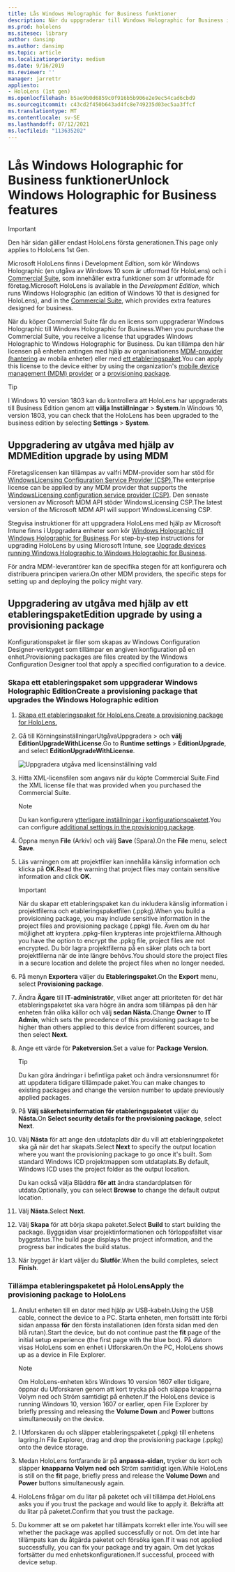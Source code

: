 ```yaml
---
title: Lås Windows Holographic for Business funktioner
description: När du uppgraderar till Windows Holographic for Business innehåller HoloLens extra funktioner som är utformade för företag.
ms.prod: hololens
ms.sitesec: library
author: dansimp
ms.author: dansimp
ms.topic: article
ms.localizationpriority: medium
ms.date: 9/16/2019
ms.reviewer: ''
manager: jarrettr
appliesto:
- HoloLens (1st gen)
ms.openlocfilehash: b5ae9b0d6859c0f916b5b906e2e9ec54cad6cbd9
ms.sourcegitcommit: c43cd2f450b643ad4fc8e749235d03ec5aa3ffcf
ms.translationtype: MT
ms.contentlocale: sv-SE
ms.lasthandoff: 07/12/2021
ms.locfileid: "113635202"
---
```

# <a name="unlock-windows-holographic-for-business-features"></a><span data-ttu-id="9c66b-103">Lås Windows Holographic for Business funktioner</span><span class="sxs-lookup"><span data-stu-id="9c66b-103">Unlock Windows Holographic for Business features</span></span>

> [!IMPORTANT]
> <span data-ttu-id="9c66b-104">Den här sidan gäller endast HoloLens första generationen.</span><span class="sxs-lookup"><span data-stu-id="9c66b-104">This page only applies to HoloLens 1st Gen.</span></span>

<span data-ttu-id="9c66b-105">Microsoft HoloLens finns i Development *Edition*, som kör Windows Holographic (en utgåva av Windows 10 som är utformad för HoloLens) och i [Commercial Suite](hololens-commercial-features.md), som innehåller extra funktioner som är utformade för företag.</span><span class="sxs-lookup"><span data-stu-id="9c66b-105">Microsoft HoloLens is available in the *Development Edition*, which runs Windows Holographic (an edition of Windows 10 that is designed for HoloLens), and in the [Commercial Suite](hololens-commercial-features.md), which provides extra features designed for business.</span></span>

<span data-ttu-id="9c66b-106">När du köper Commercial Suite får du en licens som uppgraderar Windows Holographic till Windows Holographic for Business.</span><span class="sxs-lookup"><span data-stu-id="9c66b-106">When you purchase the Commercial Suite, you receive a license that upgrades Windows Holographic to Windows Holographic for Business.</span></span> <span data-ttu-id="9c66b-107">Du kan tillämpa den här licensen på enheten antingen med hjälp av organisationens [MDM-provider (hantering](#edition-upgrade-by-using-mdm) av mobila enheter) eller med [ett etableringspaket](#edition-upgrade-by-using-a-provisioning-package).</span><span class="sxs-lookup"><span data-stu-id="9c66b-107">You can apply this license to the device either by using the organization's [mobile device management (MDM) provider](#edition-upgrade-by-using-mdm) or a [provisioning package](#edition-upgrade-by-using-a-provisioning-package).</span></span>

> [!TIP]
> <span data-ttu-id="9c66b-108">I Windows 10 version 1803 kan du kontrollera att HoloLens har uppgraderats till Business Edition genom att **välja Inställningar**  >  **System**.</span><span class="sxs-lookup"><span data-stu-id="9c66b-108">In Windows 10, version 1803, you can check that the HoloLens has been upgraded to the business edition by selecting **Settings** > **System**.</span></span>

## <a name="edition-upgrade-by-using-mdm"></a><span data-ttu-id="9c66b-109">Uppgradering av utgåva med hjälp av MDM</span><span class="sxs-lookup"><span data-stu-id="9c66b-109">Edition upgrade by using MDM</span></span>

<span data-ttu-id="9c66b-110">Företagslicensen kan tillämpas av valfri MDM-provider som har stöd för [WindowsLicensing Configuration Service Provider (CSP).](https://msdn.microsoft.com/library/windows/hardware/dn904983.aspx)</span><span class="sxs-lookup"><span data-stu-id="9c66b-110">The enterprise license can be applied by any MDM provider that supports the [WindowsLicensing configuration service provider (CSP)](https://msdn.microsoft.com/library/windows/hardware/dn904983.aspx).</span></span> <span data-ttu-id="9c66b-111">Den senaste versionen av Microsoft MDM API stöder WindowsLicensing CSP.</span><span class="sxs-lookup"><span data-stu-id="9c66b-111">The latest version of the Microsoft MDM API will support WindowsLicensing CSP.</span></span>

<span data-ttu-id="9c66b-112">Stegvisa instruktioner för att uppgradera HoloLens med hjälp av Microsoft Intune finns i Uppgradera enheter som kör [Windows Holographic till Windows Holographic for Business](/intune/holographic-upgrade).</span><span class="sxs-lookup"><span data-stu-id="9c66b-112">For step-by-step instructions for upgrading HoloLens by using Microsoft Intune, see [Upgrade devices running Windows Holographic to Windows Holographic for Business](/intune/holographic-upgrade).</span></span>

 <span data-ttu-id="9c66b-113">För andra MDM-leverantörer kan de specifika stegen för att konfigurera och distribuera principen variera.</span><span class="sxs-lookup"><span data-stu-id="9c66b-113">On other MDM providers, the specific steps for setting up and deploying the policy might vary.</span></span>

## <a name="edition-upgrade-by-using-a-provisioning-package"></a><span data-ttu-id="9c66b-114">Uppgradering av utgåva med hjälp av ett etableringspaket</span><span class="sxs-lookup"><span data-stu-id="9c66b-114">Edition upgrade by using a provisioning package</span></span>

<span data-ttu-id="9c66b-115">Konfigurationspaket är filer som skapas av Windows Configuration Designer-verktyget som tillämpar en angiven konfiguration på en enhet.</span><span class="sxs-lookup"><span data-stu-id="9c66b-115">Provisioning packages are files created by the Windows Configuration Designer tool that apply a specified configuration to a device.</span></span>

### <a name="create-a-provisioning-package-that-upgrades-the-windows-holographic-edition"></a><span data-ttu-id="9c66b-116">Skapa ett etableringspaket som uppgraderar Windows Holographic Edition</span><span class="sxs-lookup"><span data-stu-id="9c66b-116">Create a provisioning package that upgrades the Windows Holographic edition</span></span>

1. [<span data-ttu-id="9c66b-117">Skapa ett etableringspaket för HoloLens.</span><span class="sxs-lookup"><span data-stu-id="9c66b-117">Create a provisioning package for HoloLens.</span></span>](hololens-provisioning.md)
1. <span data-ttu-id="9c66b-118">Gå till KörningsinställningarUtgåvaUppgradera   >  och **välj EditionUpgradeWithLicense**.</span><span class="sxs-lookup"><span data-stu-id="9c66b-118">Go to **Runtime settings** > **EditionUpgrade**, and select **EditionUpgradeWithLicense**.</span></span>

    ![Uppgradera utgåva med licensinställning vald](images/icd1.png)

1. <span data-ttu-id="9c66b-120">Hitta XML-licensfilen som angavs när du köpte Commercial Suite.</span><span class="sxs-lookup"><span data-stu-id="9c66b-120">Find the XML license file that was provided when you purchased the Commercial Suite.</span></span>

    > [!NOTE]
    > <span data-ttu-id="9c66b-121">Du kan konfigurera [ytterligare inställningar i konfigurationspaketet](hololens-provisioning.md).</span><span class="sxs-lookup"><span data-stu-id="9c66b-121">You can configure [additional settings in the provisioning package](hololens-provisioning.md).</span></span>

1. <span data-ttu-id="9c66b-122">Öppna menyn **File** (Arkiv) och välj **Save** (Spara).</span><span class="sxs-lookup"><span data-stu-id="9c66b-122">On the **File** menu, select **Save**.</span></span> 

1. <span data-ttu-id="9c66b-123">Läs varningen om att projektfiler kan innehålla känslig information och klicka på **OK.**</span><span class="sxs-lookup"><span data-stu-id="9c66b-123">Read the warning that project files may contain sensitive information and click **OK**.</span></span>

    > [!IMPORTANT]
    > <span data-ttu-id="9c66b-124">När du skapar ett etableringspaket kan du inkludera känslig information i projektfilerna och etableringspaketfilen (.ppkg).</span><span class="sxs-lookup"><span data-stu-id="9c66b-124">When you build a provisioning package, you may include sensitive information in the project files and provisioning package (.ppkg) file.</span></span> <span data-ttu-id="9c66b-125">Även om du har möjlighet att kryptera .ppkg-filen krypteras inte projektfilerna.</span><span class="sxs-lookup"><span data-stu-id="9c66b-125">Although you have the option to encrypt the .ppkg file, project files are not encrypted.</span></span> <span data-ttu-id="9c66b-126">Du bör lagra projektfilerna på en säker plats och ta bort projektfilerna när de inte längre behövs.</span><span class="sxs-lookup"><span data-stu-id="9c66b-126">You should store the project files in a secure location and delete the project files when no longer needed.</span></span>

1. <span data-ttu-id="9c66b-127">På menyn **Exportera** väljer du **Etableringspaket**.</span><span class="sxs-lookup"><span data-stu-id="9c66b-127">On the **Export** menu, select **Provisioning package**.</span></span>

1. <span data-ttu-id="9c66b-128">Ändra **Ägare** till **IT-administratör**, vilket anger att prioriteten för det här etableringspaketet ska vara högre än andra som tillämpas på den här enheten från olika källor och välj **sedan Nästa.**</span><span class="sxs-lookup"><span data-stu-id="9c66b-128">Change **Owner** to **IT Admin**, which sets the precedence of this provisioning package to be higher than others applied to this device from different sources, and then select **Next**.</span></span>

1. <span data-ttu-id="9c66b-129">Ange ett värde för **Paketversion**.</span><span class="sxs-lookup"><span data-stu-id="9c66b-129">Set a value for **Package Version**.</span></span>

    > [!TIP]
    > <span data-ttu-id="9c66b-130">Du kan göra ändringar i befintliga paket och ändra versionsnumret för att uppdatera tidigare tillämpade paket.</span><span class="sxs-lookup"><span data-stu-id="9c66b-130">You can make changes to existing packages and change the version number to update previously applied packages.</span></span>

1. <span data-ttu-id="9c66b-131">På **Välj säkerhetsinformation för etableringspaketet** väljer du **Nästa.**</span><span class="sxs-lookup"><span data-stu-id="9c66b-131">On **Select security details for the provisioning package**, select **Next**.</span></span>

1. <span data-ttu-id="9c66b-132">Välj **Nästa** för att ange den utdataplats där du vill att etableringspaketet ska gå när det har skapats.</span><span class="sxs-lookup"><span data-stu-id="9c66b-132">Select **Next** to specify the output location where you want the provisioning package to go once it's built.</span></span> <span data-ttu-id="9c66b-133">Som standard Windows ICD projektmappen som utdataplats.</span><span class="sxs-lookup"><span data-stu-id="9c66b-133">By default, Windows ICD uses the project folder as the output location.</span></span>

    <span data-ttu-id="9c66b-134">Du kan också välja Bläddra **för att** ändra standardplatsen för utdata.</span><span class="sxs-lookup"><span data-stu-id="9c66b-134">Optionally, you can select **Browse** to change the default output location.</span></span>

1. <span data-ttu-id="9c66b-135">Välj **Nästa**.</span><span class="sxs-lookup"><span data-stu-id="9c66b-135">Select **Next**.</span></span>

1. <span data-ttu-id="9c66b-136">Välj **Skapa** för att börja skapa paketet.</span><span class="sxs-lookup"><span data-stu-id="9c66b-136">Select **Build** to start building the package.</span></span> <span data-ttu-id="9c66b-137">Byggsidan visar projektinformationen och förloppsfältet visar byggstatus.</span><span class="sxs-lookup"><span data-stu-id="9c66b-137">The build page displays the project information, and the progress bar indicates the build status.</span></span>

1. <span data-ttu-id="9c66b-138">När bygget är klart väljer du **Slutför**.</span><span class="sxs-lookup"><span data-stu-id="9c66b-138">When the build completes, select **Finish**.</span></span>

### <a name="apply-the-provisioning-package-to-hololens"></a><span data-ttu-id="9c66b-139">Tillämpa etableringspaketet på HoloLens</span><span class="sxs-lookup"><span data-stu-id="9c66b-139">Apply the provisioning package to HoloLens</span></span>

1. <span data-ttu-id="9c66b-140">Anslut enheten till en dator med hjälp av USB-kabeln.</span><span class="sxs-lookup"><span data-stu-id="9c66b-140">Using the USB cable, connect the device to a PC.</span></span> <span data-ttu-id="9c66b-141">Starta enheten, men fortsätt inte förbi sidan anpassa **för** den första installationen (den första sidan med den blå rutan).</span><span class="sxs-lookup"><span data-stu-id="9c66b-141">Start the device, but do not continue past the **fit** page of the initial setup experience (the first page with the blue box).</span></span> <span data-ttu-id="9c66b-142">På datorn visas HoloLens som en enhet i Utforskaren.</span><span class="sxs-lookup"><span data-stu-id="9c66b-142">On the PC, HoloLens shows up as a device in File Explorer.</span></span>

    > [!NOTE]
    > <span data-ttu-id="9c66b-143">Om HoloLens-enheten körs Windows 10 version 1607 eller tidigare, öppnar du Utforskaren genom att kort  trycka på  och släppa knapparna Volym ned och Ström samtidigt på enheten.</span><span class="sxs-lookup"><span data-stu-id="9c66b-143">If the HoloLens device is running Windows 10, version 1607 or earlier, open File Explorer by briefly pressing and releasing the **Volume Down** and **Power** buttons simultaneously on the device.</span></span>

1. <span data-ttu-id="9c66b-144">I Utforskaren du och släpper etableringspaketet (.ppkg) till enhetens lagring.</span><span class="sxs-lookup"><span data-stu-id="9c66b-144">In File Explorer, drag and drop the provisioning package (.ppkg) onto the device storage.</span></span>

1. <span data-ttu-id="9c66b-145">Medan HoloLens fortfarande är på **anpassa-sidan,** trycker du kort och släpper **knapparna Volym ned** **och** Ström samtidigt igen.</span><span class="sxs-lookup"><span data-stu-id="9c66b-145">While HoloLens is still on the **fit** page, briefly press and release the **Volume Down** and **Power** buttons simultaneously again.</span></span>

1. <span data-ttu-id="9c66b-146">HoloLens frågar om du litar på paketet och vill tillämpa det.</span><span class="sxs-lookup"><span data-stu-id="9c66b-146">HoloLens asks you if you trust the package and would like to apply it.</span></span> <span data-ttu-id="9c66b-147">Bekräfta att du litar på paketet.</span><span class="sxs-lookup"><span data-stu-id="9c66b-147">Confirm that you trust the package.</span></span>

1. <span data-ttu-id="9c66b-148">Du kommer att se om paketet har tillämpats korrekt eller inte.</span><span class="sxs-lookup"><span data-stu-id="9c66b-148">You will see whether the package was applied successfully or not.</span></span> <span data-ttu-id="9c66b-149">Om det inte har tillämpats kan du åtgärda paketet och försöka igen.</span><span class="sxs-lookup"><span data-stu-id="9c66b-149">If it was not applied successfully, you can fix your package and try again.</span></span> <span data-ttu-id="9c66b-150">Om det lyckas fortsätter du med enhetskonfigurationen.</span><span class="sxs-lookup"><span data-stu-id="9c66b-150">If successful, proceed with device setup.</span></span>
